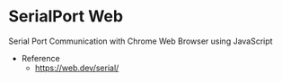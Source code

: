 # SerialPort Web
Serial Port Communication with Chrome Web Browser using JavaScript

- Reference
  - https://web.dev/serial/
